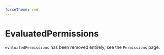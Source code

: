 ```yaml
---
forceTheme: red
---
```


# EvaluatedPermissions

`evaluatedPermissions` has been removed entirely, see the `Permissions` page.
